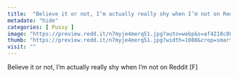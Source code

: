 ```yaml
---
title:  "Believe it or not, I’m actually really shy when I’m not on Reddit [F]"
metadate: "hide"
categories: [ Pussy ]
image: "https://preview.redd.it/n7myje4merq51.jpg?auto=webp&s=af4218c88f4f50a8f5034193db052c72d65bac41"
thumb: "https://preview.redd.it/n7myje4merq51.jpg?width=1080&crop=smart&auto=webp&s=bdfd8d0d660d2519f005b6197dbc0399424523d6"
visit: ""
---
```

Believe it or not, I’m actually really shy when I’m not on Reddit [F]
